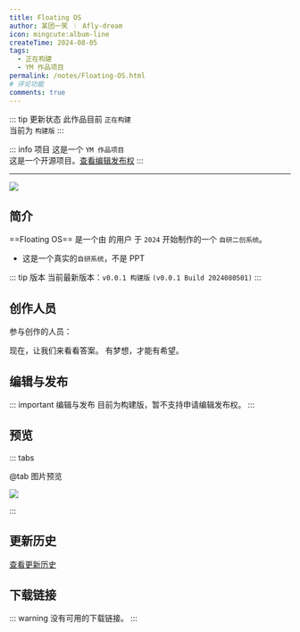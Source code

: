 ```yaml
---
title: Floating OS
author: 某团一笑 ︱ Afly-dream
icon: mingcute:album-line
createTime: 2024-08-05
tags:
  - 正在构建
  - YM 作品项目
permalink: /notes/Floating-OS.html
# 评论功能
comments: true
---
```


::: tip 更新状态
此作品目前 `正在构建`  
当前为 `构建版`
:::

::: info 项目
这是一个 `YM 作品项目`  
这是一个开源项目。[查看编辑发布权](#编辑与发布)
:::

---

![](https://RI.youming.us.kg/ft.png)

## <Icon name="mingcute:document-line" color="currentColor" /> 简介

==Floating OS== 是一个由 <Badge text="Youming 工作室" type="tip" /> 的用户 <Badge text="Afly-dream" type="info" /> 于 `2024` 开始制作的一个 `自研二创系统`。

- 这是一个真实的`自研系统`，不是 PPT

::: tip 版本
当前最新版本：`v0.0.1 构建版` `(v0.0.1 Build 2024080501)`
:::

## <Icon name="mingcute:contacts-3-line" color="currentColor" /> 创作人员

参与创作的人员：<Badge text="某团一笑" type="info" /> <Badge text="Afly-dream" type="info" />

<LinkCard title="某团一笑" icon="https://RI.youming.us.kg/tx-2-ys.png" href="/notes/更多/工作室.html#某团一笑">
    现在，让我们来看看答案。
</LinkCard>

<LinkCard title="Afly-dream" icon="https://RI.youming.us.kg/tx-3-ys.png" href="/notes/更多/工作室.html#afly-dream">
    有梦想，才能有希望。
</LinkCard>

## <Icon name="mingcute:pencil-3-line" color="currentColor" /> 编辑与发布

::: important 编辑与发布
目前为构建版，暂不支持申请编辑发布权。
:::

## <Icon name="mingcute:eye-2-line" color="currentColor" /> 预览

::: tabs

@tab <Icon name="mingcute:pic-line" color="currentColor" /> 图片预览

![](https://RI.youming.us.kg/ft-yl.png)


:::

## <Icon name="mingcute:history-anticlockwise-line" color="currentColor" /> 更新历史

[查看更新历史](/notes/更新历史/Floating-OS.html)

## <Icon name="mingcute:arrow-to-down-line" color="currentColor" /> 下载链接

::: warning
没有可用的下载链接。
:::